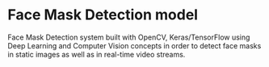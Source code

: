 # Face Mask Detection model

Face Mask Detection system built with OpenCV, Keras/TensorFlow using Deep Learning and Computer Vision concepts in order to detect face masks in static images as well as in real-time video streams.


